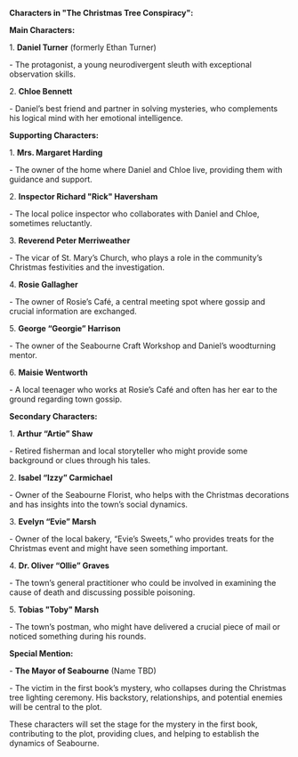 **Characters in "The Christmas Tree Conspiracy":**

**Main Characters:**

1\. **Daniel Turner** (formerly Ethan Turner)

\- The protagonist, a young neurodivergent sleuth with exceptional observation skills.

2\. **Chloe Bennett**

\- Daniel’s best friend and partner in solving mysteries, who complements his logical mind with her emotional intelligence.

**Supporting Characters:**

1\. **Mrs. Margaret Harding**

\- The owner of the home where Daniel and Chloe live, providing them with guidance and support.

2\. **Inspector Richard "Rick" Haversham**

\- The local police inspector who collaborates with Daniel and Chloe, sometimes reluctantly.

3\. **Reverend Peter Merriweather**

\- The vicar of St. Mary’s Church, who plays a role in the community’s Christmas festivities and the investigation.

4\. **Rosie Gallagher**

\- The owner of Rosie’s Café, a central meeting spot where gossip and crucial information are exchanged.

5\. **George “Georgie” Harrison**

\- The owner of the Seabourne Craft Workshop and Daniel’s woodturning mentor.

6\. **Maisie Wentworth**

\- A local teenager who works at Rosie’s Café and often has her ear to the ground regarding town gossip.

**Secondary Characters:**

1\. **Arthur “Artie” Shaw**

\- Retired fisherman and local storyteller who might provide some background or clues through his tales.

2\. **Isabel “Izzy” Carmichael**

\- Owner of the Seabourne Florist, who helps with the Christmas decorations and has insights into the town’s social dynamics.

3\. **Evelyn “Evie” Marsh**

\- Owner of the local bakery, “Evie’s Sweets,” who provides treats for the Christmas event and might have seen something important.

4\. **Dr. Oliver “Ollie” Graves**

\- The town’s general practitioner who could be involved in examining the cause of death and discussing possible poisoning.

5\. **Tobias "Toby" Marsh**

\- The town’s postman, who might have delivered a crucial piece of mail or noticed something during his rounds.

**Special Mention:**

\- **The Mayor of Seabourne** (Name TBD)

\- The victim in the first book’s mystery, who collapses during the Christmas tree lighting ceremony. His backstory, relationships, and potential enemies will be central to the plot.

These characters will set the stage for the mystery in the first book, contributing to the plot, providing clues, and helping to establish the dynamics of Seabourne.
